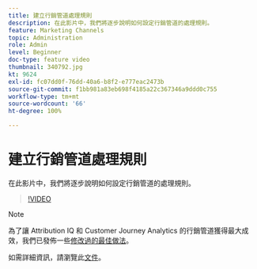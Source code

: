 ```yaml
---
title: 建立行銷管道處理規則
description: 在此影片中，我們將逐步說明如何設定行銷管道的處理規則。
feature: Marketing Channels
topic: Administration
role: Admin
level: Beginner
doc-type: feature video
thumbnail: 340792.jpg
kt: 9624
exl-id: fc07dd0f-76dd-40a6-b8f2-e777eac2473b
source-git-commit: f1bb981a83eb698f4185a22c367346a9ddd0c755
workflow-type: tm+mt
source-wordcount: '66'
ht-degree: 100%

---
```


# 建立行銷管道處理規則

在此影片中，我們將逐步說明如何設定行銷管道的處理規則。

>[!VIDEO](https://video.tv.adobe.com/v/340792/?quality=12&learn=on)

>[!NOTE]
>
>為了讓 Attribution IQ 和 Customer Journey Analytics 的行銷管道獲得最大成效，我們已發佈一些[修改過的最佳做法](https://experienceleague.adobe.com/docs/analytics/components/marketing-channels/mchannel-best-practices.html?lang=zh-Hant)。

如需詳細資訊，請瀏覽此[文件](https://experienceleague.adobe.com/docs/analytics/admin/admin-tools/manage-report-suites/edit-report-suite/marketing-channels/c-rules.html?lang=zh-Hant)。
